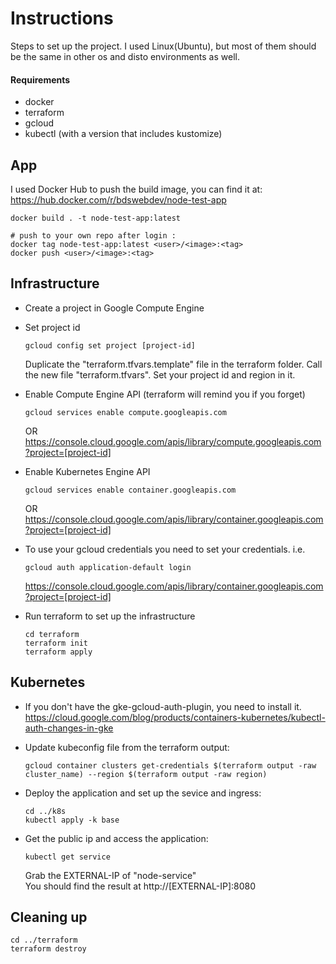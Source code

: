 
# Instructions

Steps to set up the project. I used Linux(Ubuntu), but most of them should be the same in other os and disto environments as well.


#### Requirements
- docker
- terraform
- gcloud
- kubectl (with a version that includes kustomize)

## App

I used Docker Hub to push the build image, you can find it at:
https://hub.docker.com/r/bdswebdev/node-test-app

```
docker build . -t node-test-app:latest 

# push to your own repo after login :
docker tag node-test-app:latest <user>/<image>:<tag>
docker push <user>/<image>:<tag> 
```

## Infrastructure

- Create a project in Google Compute Engine
- Set project id
    ```
    gcloud config set project [project-id]
    ```
    Duplicate the "terraform.tfvars.template" file in the terraform folder. Call the new file "terraform.tfvars". Set your project id and region in it.

- Enable Compute Engine API (terraform will remind you if you forget)
    ```
    gcloud services enable compute.googleapis.com
    ```
    OR
    https://console.cloud.google.com/apis/library/compute.googleapis.com?project=[project-id]

- Enable Kubernetes Engine API
    ```
    gcloud services enable container.googleapis.com
    ```
    OR
    https://console.cloud.google.com/apis/library/container.googleapis.com?project=[project-id]

- To use your gcloud credentials you need to set your credentials. i.e.
    ```
    gcloud auth application-default login
    ```
    https://console.cloud.google.com/apis/library/container.googleapis.com?project=[project-id]
    
- Run terraform to set up the infrastructure
    ```
    cd terraform
    terraform init
    terraform apply
    ```
## Kubernetes

- If you don't have the gke-gcloud-auth-plugin, you need to install it.
    https://cloud.google.com/blog/products/containers-kubernetes/kubectl-auth-changes-in-gke

- Update kubeconfig file from the terraform output:
    ```
    gcloud container clusters get-credentials $(terraform output -raw cluster_name) --region $(terraform output -raw region)
    ```

- Deploy the application and set up the sevice and ingress:
    ```
    cd ../k8s
    kubectl apply -k base
    ```

- Get the public ip and access the application:
    ```
    kubectl get service
    ```
    Grab the EXTERNAL-IP of "node-service"  
    You should find the result at http://[EXTERNAL-IP]:8080


## Cleaning up
```
cd ../terraform
terraform destroy
```
